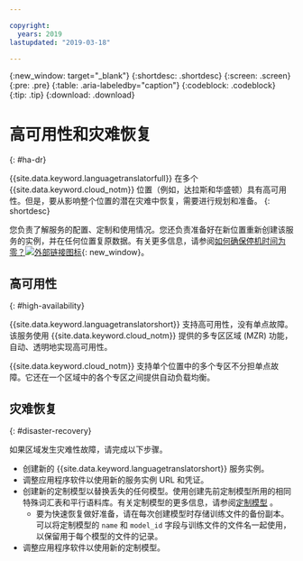 ```yaml
---

copyright:
  years: 2019
lastupdated: "2019-03-18"

---
```


{:new_window: target="_blank"}
{:shortdesc: .shortdesc}
{:screen: .screen}
{:pre: .pre}
{:table: .aria-labeledby="caption"}
{:codeblock: .codeblock}
{:tip: .tip}
{:download: .download}

# 高可用性和灾难恢复
{: #ha-dr}

{{site.data.keyword.languagetranslatorfull}} 在多个 {{site.data.keyword.cloud_notm}} 位置（例如，达拉斯和华盛顿）具有高可用性。但是，要从影响整个位置的潜在灾难中恢复，需要进行规划和准备。
{: shortdesc}

您负责了解服务的配置、定制和使用情况。您还负责准备好在新位置重新创建该服务的实例，并在任何位置复原数据。有关更多信息，请参阅[如何确保停机时间为零？![外部链接图标](../../icons/launch-glyph.svg "外部链接图标")](/docs/overview?topic=overview-zero-downtime#zero-downtime){: new_window}。

## 高可用性
{: #high-availability}

{{site.data.keyword.languagetranslatorshort}} 支持高可用性，没有单点故障。该服务使用 {{site.data.keyword.cloud_notm}} 提供的多专区区域 (MZR) 功能，自动、透明地实现高可用性。

{{site.data.keyword.cloud_notm}} 支持单个位置中的多个专区不分担单点故障。它还在一个区域中的各个专区之间提供自动负载均衡。


## 灾难恢复
{: #disaster-recovery}

如果区域发生灾难性故障，请完成以下步骤。

- 创建新的 {{site.data.keyword.languagetranslatorshort}} 服务实例。
- 调整应用程序软件以使用新的服务实例 URL 和凭证。
- 创建新的定制模型以替换丢失的任何模型。使用创建先前定制模型所用的相同特殊词汇表和平行语料库。有关定制模型的更多信息，请参阅[定制模型](/docs/services/language-translator?topic=language-translator-customizing#customizing) 。
  - 要为快速恢复做好准备，请在每次创建模型时存储训练文件的备份副本。可以将定制模型的 `name` 和 `model_id` 字段与训练文件的文件名一起使用，以保留用于每个模型的文件的记录。 
- 调整应用程序软件以使用新的定制模型。

